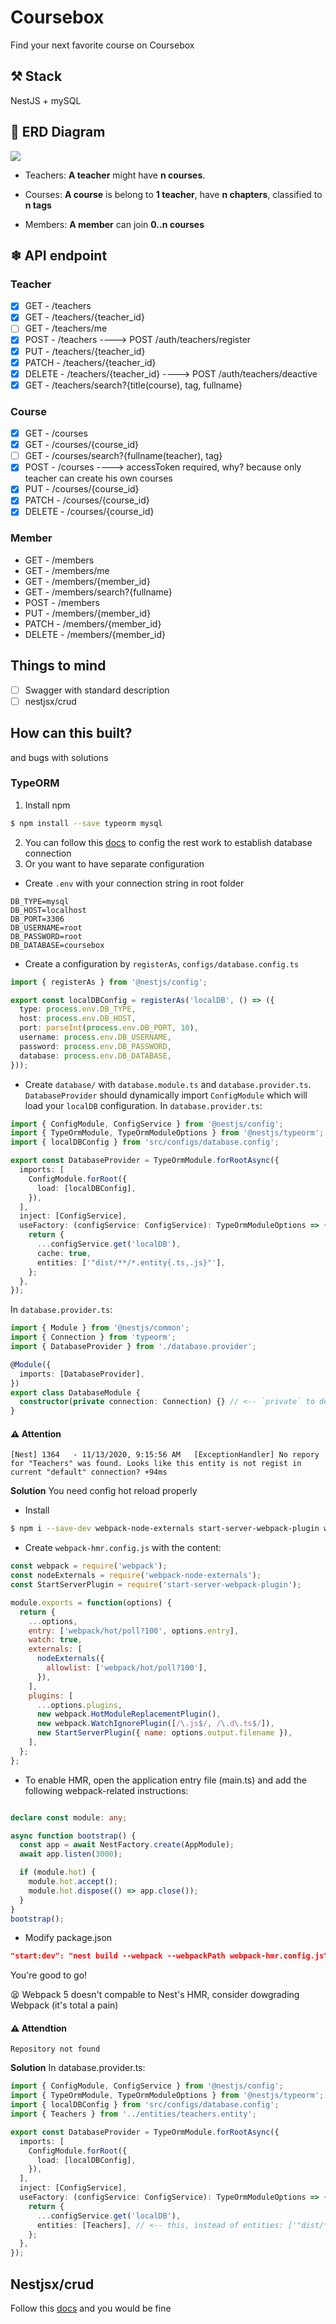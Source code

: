 # Coursebox

Find your next favorite course on Coursebox

## ⚒ Stack

NestJS + mySQL


## 📐 ERD Diagram

![](https://github.com/ngankhanh98/coursebox-server/blob/main/docs/erd.v0.2.png?raw=true)

- Teachers:
**A teacher** might have **n courses**.

- Courses:
**A course** is belong to **1 teacher**, have **n chapters**, classified to **n tags**
- Members:
**A member** can join **0..n courses**

## ❄ API endpoint
### Teacher
- [x] GET - /teachers
- [x] GET - /teachers/{teacher_id}
- [ ] GET - /teachers/me
- [x] POST - /teachers ----> POST /auth/teachers/register
- [x] PUT - /teachers/{teacher_id}
- [x] PATCH - /teachers/{teacher_id}
- [x] DELETE - /teachers/{teacher_id}   ----> POST /auth/teachers/deactive
- [x] GET - /teachers/search?{title(course), tag, fullname}
### Course
- [x] GET - /courses
- [x] GET - /courses/{course_id}
- [ ] GET - /courses/search?{fullname(teacher), tag}
- [x] POST - /courses ----> accessToken required, why? because only teacher can create his own courses
- [x] PUT - /courses/{course_id}
- [x] PATCH - /courses/{course_id}
- [x] DELETE - /courses/{course_id}

### Member

- GET - /members
- GET - /members/me
- GET - /members/{member_id}
- GET - /members/search?{fullname}
- POST - /members
- PUT - /members/{member_id}
- PATCH - /members/{member_id}
- DELETE - /members/{member_id}

## Things to mind
- [ ] Swagger with standard description
- [ ] nestjsx/crud

## How can this built? 
and bugs with solutions
### TypeORM 
1. Install npm 
```bash 
$ npm install --save typeorm mysql
```
2. You can follow this [docs](https://docs.nestjs.com/recipes/sql-typeorm) to config the rest work to establish database connection
3. Or you want to have separate configuration
- Create `.env` with your connection string in root folder
```env
DB_TYPE=mysql
DB_HOST=localhost
DB_PORT=3306
DB_USERNAME=root
DB_PASSWORD=root
DB_DATABASE=coursebox
```
- Create a configuration by `registerAs`, `configs/database.config.ts`
```ts
import { registerAs } from '@nestjs/config';

export const localDBConfig = registerAs('localDB', () => ({
  type: process.env.DB_TYPE,
  host: process.env.DB_HOST,
  port: parseInt(process.env.DB_PORT, 10),
  username: process.env.DB_USERNAME,
  password: process.env.DB_PASSWORD,
  database: process.env.DB_DATABASE,
}));

```

- Create `database/` with `database.module.ts` and `database.provider.ts`. `DatabaseProvider` should dynamically import `ConfigModule` which will load your `localDB` configuration.
In `database.provider.ts`:
```ts
import { ConfigModule, ConfigService } from '@nestjs/config';
import { TypeOrmModule, TypeOrmModuleOptions } from '@nestjs/typeorm';
import { localDBConfig } from 'src/configs/database.config';

export const DatabaseProvider = TypeOrmModule.forRootAsync({
  imports: [
    ConfigModule.forRoot({
      load: [localDBConfig],
    }),
  ],
  inject: [ConfigService],
  useFactory: (configService: ConfigService): TypeOrmModuleOptions => {
    return {
      ...configService.get('localDB'),
      cache: true,
      entities: ['"dist/**/*.entity{.ts,.js}"'],
    };
  },
});
```

In `database.provider.ts`:
```ts
import { Module } from '@nestjs/common';
import { Connection } from 'typeorm';
import { DatabaseProvider } from './database.provider';

@Module({
  imports: [DatabaseProvider],
})
export class DatabaseModule {
  constructor(private connection: Connection) {} // <-- `private` to declare and initialize connection immediately
}
```

#### ⚠ Attention
```log
[Nest] 1364   - 11/13/2020, 9:15:56 AM   [ExceptionHandler] No repory for "Teachers" was found. Looks like this entity is not regist in current "default" connection? +94ms
```
**Solution**
You need config hot reload properly
- Install
```bash
$ npm i --save-dev webpack-node-externals start-server-webpack-plugin webpack@4.44.1
```
- Create `webpack-hmr.config.js` with the content:
```js
const webpack = require('webpack');
const nodeExternals = require('webpack-node-externals');
const StartServerPlugin = require('start-server-webpack-plugin');

module.exports = function(options) {
  return {
    ...options,
    entry: ['webpack/hot/poll?100', options.entry],
    watch: true,
    externals: [
      nodeExternals({
        allowlist: ['webpack/hot/poll?100'],
      }),
    ],
    plugins: [
      ...options.plugins,
      new webpack.HotModuleReplacementPlugin(),
      new webpack.WatchIgnorePlugin([/\.js$/, /\.d\.ts$/]),
      new StartServerPlugin({ name: options.output.filename }),
    ],
  };
};
```

- To enable HMR, open the application entry file (main.ts) and add the following webpack-related instructions:
```ts

declare const module: any;

async function bootstrap() {
  const app = await NestFactory.create(AppModule);
  await app.listen(3000);

  if (module.hot) {
    module.hot.accept();
    module.hot.dispose(() => app.close());
  }
}
bootstrap();
```
- Modify package.json
```json
"start:dev": "nest build --webpack --webpackPath webpack-hmr.config.js"
```

You're good to go!

😫 Webpack 5 doesn't compable to Nest's HMR, consider dowgrading Webpack (it's total a pain)

#### ⚠ Attendtion
```log
Repository not found
```
**Solution**
In database.provider.ts:
```ts
import { ConfigModule, ConfigService } from '@nestjs/config';
import { TypeOrmModule, TypeOrmModuleOptions } from '@nestjs/typeorm';
import { localDBConfig } from 'src/configs/database.config';
import { Teachers } from '../entities/teachers.entity';

export const DatabaseProvider = TypeOrmModule.forRootAsync({
  imports: [
    ConfigModule.forRoot({
      load: [localDBConfig],
    }),
  ],
  inject: [ConfigService],
  useFactory: (configService: ConfigService): TypeOrmModuleOptions => {
    return {
      ...configService.get('localDB'),
      entities: [Teachers], // <-- this, instead of entities: ['"dist/*.entity{.ts, .js}"']
    };
  },
});

```

## Nestjsx/crud
Follow this [docs](https://github.com/nestjsx/crud/wiki/Controllers#install) and you would be fine